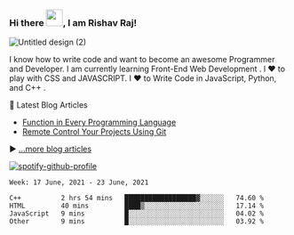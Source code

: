 ### Hi there <img src="https://raw.githubusercontent.com/MartinHeinz/MartinHeinz/master/wave.gif" width="30px">, I am Rishav Raj!

![Untitled design (2)](https://user-images.githubusercontent.com/62508858/114602766-9acb6780-9cb4-11eb-9a07-21ee43c56209.gif)

I know how to write code and want to become an awesome Programmer and Developer. I am currently learning Front-End Web Development . l ❤ to play with CSS and JAVASCRIPT. I ❤ to Write Code in JavaScript, Python, and C++ . 

📘 Latest Blog Articles

<!-- BLOG-POST-LIST:START -->
- [Function in Every Programming Language](https://dev.to/iamrishavraj1/function-in-every-programming-language-2fja)
- [Remote Control Your Projects Using Git](https://dev.to/iamrishavraj1/remote-control-your-projects-using-git-4igb)
<!-- BLOG-POST-LIST:END -->

▶ [...more blog articles](https://dev.to/iamrishavraj1)

[![spotify-github-profile](https://spotify-github-profile.vercel.app/api/view?uid=31g5zudo4iztrs6sawfvqgkuzrv4&cover_image=false&theme=default)](https://spotify-github-profile.vercel.app/api/view?uid=31g5zudo4iztrs6sawfvqgkuzrv4&redirect=true)

<!--START_SECTION:waka-->
```text
Week: 17 June, 2021 - 23 June, 2021

C++          2 hrs 54 mins   ██████████████████▓░░░░░░   74.60 % 
HTML         40 mins         ████▒░░░░░░░░░░░░░░░░░░░░   17.14 % 
JavaScript   9 mins          █░░░░░░░░░░░░░░░░░░░░░░░░   04.02 % 
Other        9 mins          █░░░░░░░░░░░░░░░░░░░░░░░░   03.92 % 
```
<!--END_SECTION:waka-->

